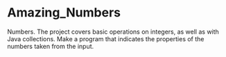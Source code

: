 # Amazing_Numbers
Numbers. The project covers basic operations on integers, as well as with Java collections. Make a program that indicates the properties of the numbers taken from the input.
